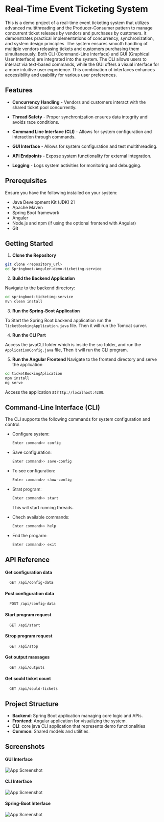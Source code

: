 
# Real-Time Event Ticketing System

This is a demo project of a real-time event ticketing system that utilizes advanced multithreading and the Producer-Consumer pattern to manage concurrent ticket releases by vendors and purchases by customers. It demonstrates practical implementations of concurrency, synchronization, and system design principles. The system ensures smooth handling of multiple vendors releasing tickets and customers purchasing them simultaneously. Both CLI (Command-Line Interface) and GUI (Graphical User Interface) are integrated into the system. The CLI allows users to interact via text-based commands, while the GUI offers a visual interface for a more intuitive user experience. This combination of interfaces enhances accessibility and usability for various user preferences.


## Features

- **Concurrency Handling** - Vendors and customers interact with the shared ticket pool concurrently.

- **Thread Safety** - Proper synchronization ensures data integrity and avoids race conditions.

- **Command Line Interface (CLI)** - Allows for system configuration and interaction through commands.

- **GUI Interface** - Allows for system configuration and test multithreading.

- **API Endpoints** - Expose system functionality for external integration.

- **Logging** - Logs system activities for monitoring and debugging.


## Prerequisites

Ensure you have the following installed on your system:

- Java Development Kit (JDK) 21
- Apache Maven
- Spring Boot framework
- Anguler
- Node.js and npm (if using the optional frontend with Angular)
- Git
## Getting Started

1. **Clone the Repository**

```bash
git clone <repository_url>
cd Springboot-Anguler-demo-ticketing-service
```

2. **Build the Backend Application**

Navigate to the backend directory:
```bash
cd springboot-ticketing-service
mvn clean install
```
3. **Run the Spring-Boot Application**

To Start the Spring Boot backend application run the `TicketBookingApplication.java` file. Then it will run the Tomcat surver. 

4. **Run the CLI Part**

Access the javaCLI folder which is inside the src folder, and run the `ApplicationConfig.java` file, Then it will run the CLI program.

5. **Run the Angular Frontend**
Navigate to the frontend directory and serve the application:
```bash
cd ticketBookingAplication
npm install
ng serve
```
Access the application at `http://localhost:4200`.
## Command-Line Interface (CLI)

The CLI supports the following commands for system configuration and control:

- Configure system:
  
  ```bash
  Enter command>> config
  ```
- Save configuration:
    ```bash
    Enter command>> save-config
    ```
- To see configuration:
  
  ```bash
  Enter command>> show-config
  ```
- Strat program:
  ```bash
  Enter command>> start
  ```
    This will start running threads.

- Chech available commands:
  
  ```bash
  Enter command>> help
  ```
- End the progarm:
  
  ```bash
  Enter command>> exit
  ```

  
## API Reference

#### Get configuration data

```http
  GET /api/config-data
```

#### Post configuration data

```http
  POST /api/config-data
```
#### Start program request

```http
  GET /api/start
```
#### Strop program request

```http
  GET /api/stop
```
#### Get output massages

```http
  GET /api/outputs
```

#### Get sould ticket count

```http
  GET /api/sould-tickets
```



## Project Structure

- **Backend**: Spring Boot application managing core logic and APIs.
- **Frontend**: Angular application for visualizing the system.
- **CLI**: core java CLI application that represents demo functionalities
- **Common**: Shared models and utilities.
## Screenshots

#### GUI Interface
![App Screenshot](https://i.ibb.co/MPmtjMN/front.png)

#### CLI Interface
![App Screenshot](https://i.ibb.co/JpjhPrj/clip.png)

#### Spring-Boot Interface
![App Screenshot](https://i.ibb.co/12CngPx/backend.png)

